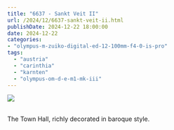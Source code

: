 ```yaml
---
title: "6637 - Sankt Veit II"
url: /2024/12/6637-sankt-veit-ii.html
publishDate: 2024-12-22 18:00:00
date: 2024-12-22
categories:
- "olympus-m-zuiko-digital-ed-12-100mm-f4-0-is-pro"
tags:
  - "austria"
  - "carinthia"
  - "karnten"
  - "olympus-om-d-e-m1-mk-iii"
---
```

<div class="container">
<div class="center"><a target="_blank" href="https://d25zfm9zpd7gm5.cloudfront.net/1200x1200/2020/20200911_121903_lr.jpg"><img class="webfeedsFeaturedVisual" src="https://d25zfm9zpd7gm5.cloudfront.net/0600x0600/2020/20200911_121903_lr.jpg" /></a></div>
</div>
<br />

The Town Hall, richly decorated in baroque style.
